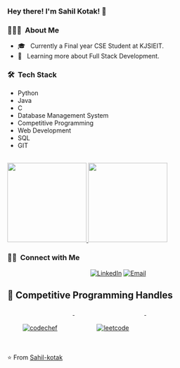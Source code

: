 ### Hey there! I'm Sahil Kotak! 👋



<h3> 👨🏻‍💻 &nbsp;About Me </h3>

- 🎓 &nbsp; Currently a Final year CSE  Student at KJSIEIT.
- 🌱 &nbsp; Learning more about Full Stack Development.

<h3> 🛠 &nbsp;Tech Stack</h3>
<ul>
<li>Python</li>
<li>Java</li>
<li>C</li>
<li>Database Management System</li>
<li>Competitive Programming</li>
<li>Web Development</li>
<li>SQL</li>
<li>GIT</li>
</ul>

<br/>

<a href="https://github.com/Sahil-kotak">
  <img height="180em" src="https://github-readme-stats.vercel.app/api?username=Sahil-kotak&theme=buefy&show_icons=true" />
  <img height="180em" src="https://github-readme-stats.vercel.app/api/top-langs/?username=Sahil-kotak&theme=buefy&layout=compact" />
</a>

<br/>

<h3> 🤝🏻 &nbsp;Connect with Me </h3>

<p align="center">
<a href="https://www.linkedin.com/in/sahil-kotak-2321051b6/"><img alt="LinkedIn" src="https://img.shields.io/badge/LinkedIn-sahil%20kotak-blue?style=flat-square&logo=linkedin"></a>
<a href="mailto:kotak.sk@somaiya.edu"><img alt="Email" src="https://img.shields.io/badge/Email-:kotak.sk@somaiya.edu.in-blue?style=flat-square&logo=gmail"></a>
</p>

## 📢 Competitive Programming Handles
<p >
   <a href="https://www.codechef.com/users/sahil_11">
    <img src="https://cp-logo.vercel.app/codechef/sahil_11" alt="codechef" style="vertical-align:top; margin:35px">
  </a>&nbsp;&nbsp;&nbsp;
   
  
  
  

  <a href="https://leetcode.com/Sahil_Kotak11/">
    <img src="https://cp-logo.vercel.app/leetcode/Sahil_Kotak11" alt="leetcode" style="vertical-align:top; margin:35px">
  </a>&nbsp;&nbsp;&nbsp;
  
  
 
 
</p>


⭐️ From [Sahil-kotak](https://github.com/Sahil-kotak)

<!--
**Sahil-kotak/Sahil-kotak** is a ✨ _special_ ✨ repository because its `README.md` (this file) appears on your GitHub profile.

Here are some ideas to get you started:

- 🔭 I’m currently working on ...
- 🌱 I’m currently learning ...
- 👯 I’m looking to collaborate on ...
- 🤔 I’m looking for help with ...
- 💬 Ask me about ...
- 📫 How to reach me: ...
- 😄 Pronouns: ...
- ⚡ Fun fact: ...
-->
